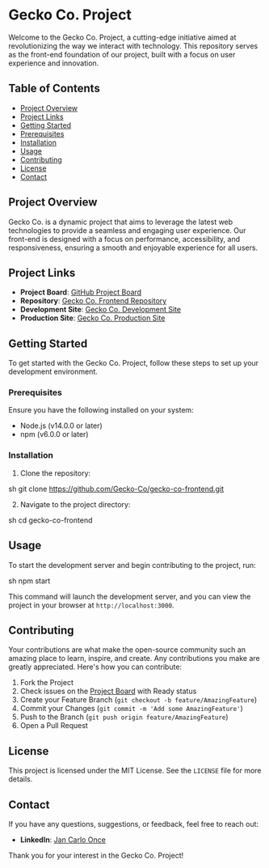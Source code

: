 # Gecko Co. Project

Welcome to the Gecko Co. Project, a cutting-edge initiative aimed at revolutionizing the way we interact with technology. This repository serves as the front-end foundation of our project, built with a focus on user experience and innovation.

## Table of Contents

- [Project Overview](#project-overview)
- [Project Links](#project-links)
- [Getting Started](#getting-started)
- [Prerequisites](#prerequisites)
- [Installation](#installation)
- [Usage](#usage)
- [Contributing](#contributing)
- [License](#license)
- [Contact](#contact)

## Project Overview

Gecko Co. is a dynamic project that aims to leverage the latest web technologies to provide a seamless and engaging user experience. Our front-end is designed with a focus on performance, accessibility, and responsiveness, ensuring a smooth and enjoyable experience for all users.

## Project Links

- **Project Board**: [GitHub Project Board](https://github.com/orgs/Gecko-Co/projects/1/)
- **Repository**: [Gecko Co. Frontend Repository](https://github.com/Gecko-Co/gecko-co-frontend)
- **Development Site**: [Gecko Co. Development Site](https://www.geckoco.shop/)
- **Production Site**: [Gecko Co. Production Site](https://www.geckoco.ph/)

## Getting Started

To get started with the Gecko Co. Project, follow these steps to set up your development environment.

### Prerequisites

Ensure you have the following installed on your system:

- Node.js (v14.0.0 or later)
- npm (v6.0.0 or later)

### Installation

1. Clone the repository:

sh git clone https://github.com/Gecko-Co/gecko-co-frontend.git

2. Navigate to the project directory:

sh cd gecko-co-frontend

## Usage

To start the development server and begin contributing to the project, run:

sh npm start

This command will launch the development server, and you can view the project in your browser at `http://localhost:3000`.

## Contributing

Your contributions are what make the open-source community such an amazing place to learn, inspire, and create. Any contributions you make are greatly appreciated. Here's how you can contribute:

1. Fork the Project
2. Check issues on the [Project Board](https://github.com/orgs/Gecko-Co/projects/1/) with Ready status
3. Create your Feature Branch (`git checkout -b feature/AmazingFeature`)
4. Commit your Changes (`git commit -m 'Add some AmazingFeature'`)
5. Push to the Branch (`git push origin feature/AmazingFeature`)
6. Open a Pull Request

## License

This project is licensed under the MIT License. See the `LICENSE` file for more details.

## Contact

If you have any questions, suggestions, or feedback, feel free to reach out:

- **LinkedIn**: [Jan Carlo Once](https://www.linkedin.com/in/jancarloonce)

Thank you for your interest in the Gecko Co. Project!
